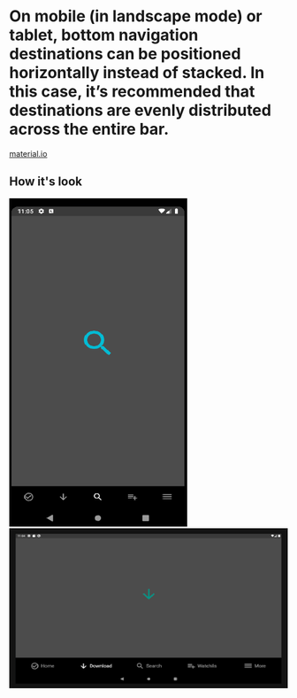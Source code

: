 # On mobile (in landscape mode) or tablet, bottom navigation destinations can be positioned horizontally instead of stacked. In this case, it’s recommended that destinations are evenly distributed across the entire bar.
[material.io](https://material.io/components/bottom-navigation/#placement)

## How it's look
![Image of screen_1](https://github.com/Odialko/tablet_phone_bottomNavBar/blob/master/images/phone.png)
![Image of screen_1](https://github.com/Odialko/tablet_phone_bottomNavBar/blob/master/images/tablet.png)
